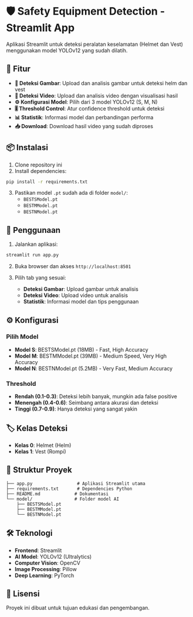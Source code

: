 # 🛡️ Safety Equipment Detection - Streamlit App

Aplikasi Streamlit untuk deteksi peralatan keselamatan (Helmet dan Vest) menggunakan model YOLOv12 yang sudah dilatih.

## 🚀 Fitur

- **📸 Deteksi Gambar**: Upload dan analisis gambar untuk deteksi helm dan vest
- **🎥 Deteksi Video**: Upload dan analisis video dengan visualisasi hasil
- **⚙️ Konfigurasi Model**: Pilih dari 3 model YOLOv12 (S, M, N)
- **🎚️ Threshold Control**: Atur confidence threshold untuk deteksi
- **📊 Statistik**: Informasi model dan perbandingan performa
- **📥 Download**: Download hasil video yang sudah diproses

## 📦 Instalasi

1. Clone repository ini
2. Install dependencies:
```bash
pip install -r requirements.txt
```

3. Pastikan model `.pt` sudah ada di folder `model/`:
   - `BESTSModel.pt`
   - `BESTMModel.pt` 
   - `BESTNModel.pt`

## 🎯 Penggunaan

1. Jalankan aplikasi:
```bash
streamlit run app.py
```

2. Buka browser dan akses `http://localhost:8501`

3. Pilih tab yang sesuai:
   - **Deteksi Gambar**: Upload gambar untuk analisis
   - **Deteksi Video**: Upload video untuk analisis
   - **Statistik**: Informasi model dan tips penggunaan

## ⚙️ Konfigurasi

### Pilih Model
- **Model S**: BESTSModel.pt (18MB) - Fast, High Accuracy
- **Model M**: BESTMModel.pt (39MB) - Medium Speed, Very High Accuracy  
- **Model N**: BESTNModel.pt (5.2MB) - Very Fast, Medium Accuracy

### Threshold
- **Rendah (0.1-0.3)**: Deteksi lebih banyak, mungkin ada false positive
- **Menengah (0.4-0.6)**: Seimbang antara akurasi dan deteksi
- **Tinggi (0.7-0.9)**: Hanya deteksi yang sangat yakin

## 🏷️ Kelas Deteksi

- **Kelas 0**: Helmet (Helm)
- **Kelas 1**: Vest (Rompi)

## 📁 Struktur Proyek

```
├── app.py                 # Aplikasi Streamlit utama
├── requirements.txt       # Dependencies Python
├── README.md             # Dokumentasi
└── model/                # Folder model AI
    ├── BESTSModel.pt
    ├── BESTMModel.pt
    └── BESTNModel.pt
```

## 🛠️ Teknologi

- **Frontend**: Streamlit
- **AI Model**: YOLOv12 (Ultralytics)
- **Computer Vision**: OpenCV
- **Image Processing**: Pillow
- **Deep Learning**: PyTorch

## 📝 Lisensi

Proyek ini dibuat untuk tujuan edukasi dan pengembangan.
